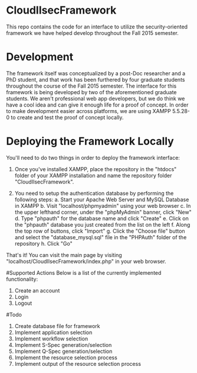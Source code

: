 # CloudIIsecFramework
This repo contains the code for an interface to utilize the security-oriented framework we have helped develop throughout the Fall 2015 semester.

# Development
The framework itself was conceptualized by a post-Doc researcher and a PhD student, and that work has been furthered by four graduate students throughout the course of the Fall 2015 semester. The interface for this framework is being developed by two of the aforementioned graduate students.  We aren't professional web app developers, but we do think we have a cool idea and can give it enough life for a proof of concept.  In order to make development easier across platforms, we are using XAMPP 5.5.28-0 to create and test the proof of concept locally.

# Deploying the Framework Locally
You'll need to do two things in order to deploy the framework interface:
  1. Once you've installed XAMPP, place the repository in the "htdocs" folder of your XAMPP installation and name the repository folder "CloudIIsecFramework".
  
  2. You need to setup the authentication database by performing the following steps:
    a. Start your Apache Web Server and MySQL Database in XAMPP
    b. Visit "localhost/phpmyadmin" using your web browser
    c. In the upper lefthand corner, under the "phpMyAdmin" banner, click "New"
    d. Type "phpauth" for the database name and click "Create"
    e. Click on the "phpauth" database you just created from the list on the left
    f. Along the top row of buttons, click "Import"
    g. Click the "Choose file" button and select the "database_mysql.sql" file in the "PHPAuth" folder of the repository
    h. Click "Go"

That's it!  You can visit the main page by visiting "localhost/CloudIIsecFramework/index.php" in your web browser.

#Supported Actions
Below is a list of the currently implemented functionality:
  1. Create an account
  2. Login
  3. Logout

#Todo
  1. Create database file for framework
  2. Implement application selection
  3. Implement workflow selection
  4. Implement S-Spec generation/selection
  5. Implement Q-Spec generation/selection
  6. Implement the resource selection process
  7. Implement output of the resource selection process
